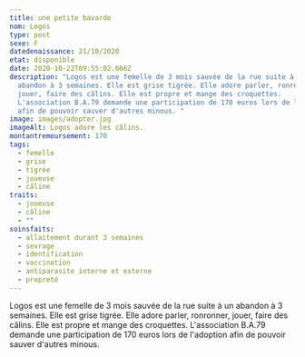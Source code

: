 ```yaml
---
title: une petite bavarde
nom: Logos
type: post
sexe: F
datedenaissance: 21/10/2020
etat: disponible
date: 2020-10-22T09:55:02.666Z
description: "Logos est une femelle de 3 mois sauvée de la rue suite à un
  abandon à 3 semaines. Elle est grise tigrée. Elle adore parler, ronronner,
  jouer, faire des câlins. Elle est propre et mange des croquettes.
  L'association B.A.79 demande une participation de 170 euros lors de l'adoption
  afin de pouvoir sauver d'autres minous. "
image: images/adopter.jpg
imageAlt: Logos adore les câlins.
montantremoursement: 170
tags:
  - femelle
  - grise
  - tigrée
  - joueuse
  - câline
traits:
  - joueuse
  - câline
  - ""
soinsfaits:
  - allaitement durant 3 semaines
  - sevrage
  - identification
  - vaccination
  - antiparasite interne et externe
  - propreté
---
```

Logos est une femelle de 3 mois sauvée de la rue suite à un abandon à 3 semaines. Elle est grise tigrée. Elle adore parler, ronronner, jouer, faire des câlins. Elle est propre et mange des croquettes. L'association B.A.79 demande une participation de 170 euros lors de l'adoption afin de pouvoir sauver d'autres minous.